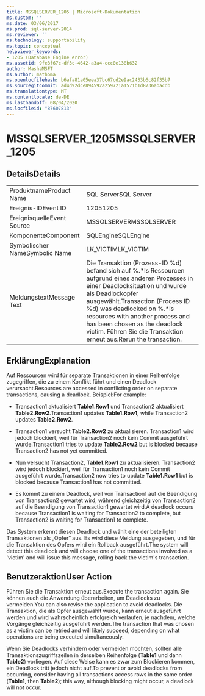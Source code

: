 ```yaml
---
title: MSSQLSERVER_1205 | Microsoft-Dokumentation
ms.custom: ''
ms.date: 03/06/2017
ms.prod: sql-server-2014
ms.reviewer: ''
ms.technology: supportability
ms.topic: conceptual
helpviewer_keywords:
- 1205 (Database Engine error)
ms.assetid: 9fe3f67c-df3c-4642-a3a4-ccc0e138b632
author: MashaMSFT
ms.author: mathoma
ms.openlocfilehash: b6afa81a05eea37bc67cd2e9ac2433b6c82f35b7
ms.sourcegitcommit: ad4d92dce894592a259721a1571b1d8736abacdb
ms.translationtype: MT
ms.contentlocale: de-DE
ms.lasthandoff: 08/04/2020
ms.locfileid: "87607813"
---
```

# <a name="mssqlserver_1205"></a><span data-ttu-id="4dd00-102">MSSQLSERVER_1205</span><span class="sxs-lookup"><span data-stu-id="4dd00-102">MSSQLSERVER_1205</span></span>
    
## <a name="details"></a><span data-ttu-id="4dd00-103">Details</span><span class="sxs-lookup"><span data-stu-id="4dd00-103">Details</span></span>  
  
|||  
|-|-|  
|<span data-ttu-id="4dd00-104">Produktname</span><span class="sxs-lookup"><span data-stu-id="4dd00-104">Product Name</span></span>|<span data-ttu-id="4dd00-105">SQL Server</span><span class="sxs-lookup"><span data-stu-id="4dd00-105">SQL Server</span></span>|  
|<span data-ttu-id="4dd00-106">Ereignis-ID</span><span class="sxs-lookup"><span data-stu-id="4dd00-106">Event ID</span></span>|<span data-ttu-id="4dd00-107">1205</span><span class="sxs-lookup"><span data-stu-id="4dd00-107">1205</span></span>|  
|<span data-ttu-id="4dd00-108">Ereignisquelle</span><span class="sxs-lookup"><span data-stu-id="4dd00-108">Event Source</span></span>|<span data-ttu-id="4dd00-109">MSSQLSERVER</span><span class="sxs-lookup"><span data-stu-id="4dd00-109">MSSQLSERVER</span></span>|  
|<span data-ttu-id="4dd00-110">Komponente</span><span class="sxs-lookup"><span data-stu-id="4dd00-110">Component</span></span>|<span data-ttu-id="4dd00-111">SQLEngine</span><span class="sxs-lookup"><span data-stu-id="4dd00-111">SQLEngine</span></span>|  
|<span data-ttu-id="4dd00-112">Symbolischer Name</span><span class="sxs-lookup"><span data-stu-id="4dd00-112">Symbolic Name</span></span>|<span data-ttu-id="4dd00-113">LK_VICTIM</span><span class="sxs-lookup"><span data-stu-id="4dd00-113">LK_VICTIM</span></span>|  
|<span data-ttu-id="4dd00-114">Meldungstext</span><span class="sxs-lookup"><span data-stu-id="4dd00-114">Message Text</span></span>|<span data-ttu-id="4dd00-115">Die Transaktion (Prozess-ID %d) befand sich auf %.\*ls Ressourcen aufgrund eines anderen Prozesses in einer Deadlocksituation und wurde als Deadlockopfer ausgewählt.</span><span class="sxs-lookup"><span data-stu-id="4dd00-115">Transaction (Process ID %d) was deadlocked on %.\*ls resources with another process and has been chosen as the deadlock victim.</span></span> <span data-ttu-id="4dd00-116">Führen Sie die Transaktion erneut aus.</span><span class="sxs-lookup"><span data-stu-id="4dd00-116">Rerun the transaction.</span></span>|  
  
## <a name="explanation"></a><span data-ttu-id="4dd00-117">Erklärung</span><span class="sxs-lookup"><span data-stu-id="4dd00-117">Explanation</span></span>  
 <span data-ttu-id="4dd00-118">Auf Ressourcen wird für separate Transaktionen in einer Reihenfolge zugegriffen, die zu einem Konflikt führt und einen Deadlock verursacht.</span><span class="sxs-lookup"><span data-stu-id="4dd00-118">Resources are accessed in conflicting order on separate transactions, causing a deadlock.</span></span> <span data-ttu-id="4dd00-119">Beispiel:</span><span class="sxs-lookup"><span data-stu-id="4dd00-119">For example:</span></span>  
  
-   <span data-ttu-id="4dd00-120">Transaction1 aktualisiert **Table1.Row1** und Transaction2 aktualisiert **Table2.Row2**.</span><span class="sxs-lookup"><span data-stu-id="4dd00-120">Transaction1 updates **Table1.Row1**, while Transaction2 updates **Table2.Row2**.</span></span>  
  
-   <span data-ttu-id="4dd00-121">Transaction1 versucht **Table2.Row2** zu aktualisieren. Transaction1 wird jedoch blockiert, weil für Transaction2 noch kein Commit ausgeführt wurde.</span><span class="sxs-lookup"><span data-stu-id="4dd00-121">Transaction1 tries to update **Table2.Row2** but is blocked because Transaction2 has not yet committed.</span></span>  
  
-   <span data-ttu-id="4dd00-122">Nun versucht Transaction2, **Table1.Row1** zu aktualisieren. Transaction2 wird jedoch blockiert, weil für Transaction1 noch kein Commit ausgeführt wurde.</span><span class="sxs-lookup"><span data-stu-id="4dd00-122">Transaction2 now tries to update **Table1.Row1** but is blocked because Transaction1 has not committed.</span></span>  
  
-   <span data-ttu-id="4dd00-123">Es kommt zu einem Deadlock, weil von Transaction1 auf die Beendigung von Transaction2 gewartet wird, während gleichzeitig von Transaction2 auf die Beendigung von Transaction1 gewartet wird.</span><span class="sxs-lookup"><span data-stu-id="4dd00-123">A deadlock occurs because Transaction1 is waiting for Transaction2 to complete, but Transaction2 is waiting for Transaction1 to complete.</span></span>  
  
 <span data-ttu-id="4dd00-124">Das System erkennt diesen Deadlock und wählt eine der beteiligten Transaktionen als „Opfer“ aus. Es wird diese Meldung ausgegeben, und für die Transaktion des Opfers wird ein Rollback ausgeführt.</span><span class="sxs-lookup"><span data-stu-id="4dd00-124">The system will detect this deadlock and will choose one of the transactions involved as a 'victim' and will issue this message, rolling back the victim's transaction.</span></span>  
  
## <a name="user-action"></a><span data-ttu-id="4dd00-125">Benutzeraktion</span><span class="sxs-lookup"><span data-stu-id="4dd00-125">User Action</span></span>  
 <span data-ttu-id="4dd00-126">Führen Sie die Transaktion erneut aus.</span><span class="sxs-lookup"><span data-stu-id="4dd00-126">Execute the transaction again.</span></span> <span data-ttu-id="4dd00-127">Sie können auch die Anwendung überarbeiten, um Deadlocks zu vermeiden.</span><span class="sxs-lookup"><span data-stu-id="4dd00-127">You can also revise the application to avoid deadlocks.</span></span> <span data-ttu-id="4dd00-128">Die Transaktion, die als Opfer ausgewählt wurde, kann erneut ausgeführt werden und wird wahrscheinlich erfolgreich verlaufen, je nachdem, welche Vorgänge gleichzeitig ausgeführt werden.</span><span class="sxs-lookup"><span data-stu-id="4dd00-128">The transaction that was chosen as a victim can be retried and will likely succeed, depending on what operations are being executed simultaneously.</span></span>  
  
 <span data-ttu-id="4dd00-129">Wenn Sie Deadlocks verhindern oder vermeiden möchten, sollten alle Transaktionszugriffszeilen in derselben Reihenfolge (**Table1** und dann **Table2**) vorliegen. Auf diese Weise kann es zwar zum Blockieren kommen, ein Deadlock tritt jedoch nicht auf.</span><span class="sxs-lookup"><span data-stu-id="4dd00-129">To prevent or avoid deadlocks from occurring, consider having all transactions access rows in the same order (**Table1**, then **Table2**); this way, although blocking might occur, a deadlock will not occur.</span></span>  
  
  
